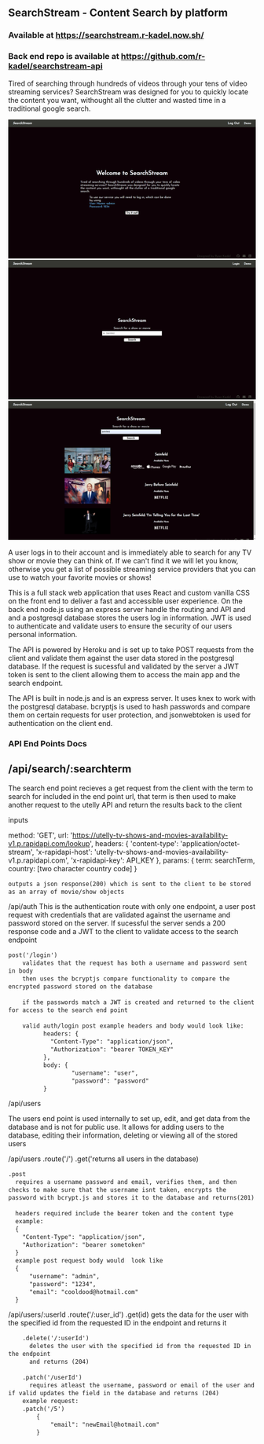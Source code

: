 ## SearchStream - Content Search by platform

### Available at https://searchstream.r-kadel.now.sh/
### Back end repo is available at https://github.com/r-kadel/searchstream-api


Tired of searching through hundreds of videos through your tens of video streaming services? SearchStream was designed for you to quickly locate the content you want, withought all the clutter and wasted time in a traditional google search.

![ScreenShot](./public/screenshots/searchstream_landing.png)
![ScreenShot](./public/screenshots/searchstream.png)
![ScreenShot](./public/screenshots/searchstream_search.png)

A user logs in to their account and is immediately able to search for any TV show or movie they can think of. If we can't find it we will let you know, otherwise you get a list of possible streaming service providers that you can use to watch your favorite movies or shows!

This is a full stack web application that uses React and custom vanilla CSS on the front end to deliver a fast and accessible user experience.
On the back end node.js using an express server handle the routing and API and and a postgresql database stores the users log in information. 
JWT is used to authenticate and validate users to ensure the security of our users personal information.

The API is powered by Heroku and is set up to take POST requests from the client and validate them against the user data stored in the postgresql database. If the request is sucessful and validated by the server a JWT token is sent to the client allowing them to access the main app and the search endpoint. 

The API is built in node.js and is an express server. It uses knex to work with the postgresql database. bcryptjs is used to hash passwords and compare them on certain requests for user protection, and jsonwebtoken is used for authentication on the client end.


### API End Points Docs

## /api/search/:searchterm
  The search end point recieves a get request from the client with the term to search for included in the end point url, that term is then used to make another request to the utelly API and return the results back to the client

  inputs

  method: 'GET',
    url:
      'https://utelly-tv-shows-and-movies-availability-v1.p.rapidapi.com/lookup',
    headers: {
      'content-type': 'application/octet-stream',
      'x-rapidapi-host':
        'utelly-tv-shows-and-movies-availability-v1.p.rapidapi.com',
      'x-rapidapi-key': API_KEY
    },
    params: {
      term: searchTerm,
      country: [two character country code]
    }

    outputs a json response(200) which is sent to the client to be stored as an array of movie/show objects

  /api/auth
  This is the authentication route with only one endpoint, a user post request with credentials that are validated against the username and password stored on the server. If sucessful the server sends a 200 response code and a JWT to the client to validate access to the search endpoint
  
    post('/login')
        validates that the request has both a username and password sent in body
        then uses the bcryptjs compare functionality to compare the encrypted password stored on the database

        if the passwords match a JWT is created and returned to the client for access to the search end point 

        valid auth/login post example headers and body would look like:
              headers: {
                "Content-Type": "application/json",
                "Authorization": "bearer TOKEN_KEY"
              },
              body: {
                      "username": "user",
                      "password": "password"
              }


  /api/users

  The users end point is used internally to set up, edit, and get data from the database and is not for public use. It allows for adding users to the database, editing their information, deleting or viewing all of the stored users

  /api/users
   .route('/')
    .get('returns all users in the database)

    .post 
      requires a username password and email, verifies them, and then checks to make sure that the username isnt taken, encrypts the password with bcrypt.js and stores it to the database and returns(201)

      headers required include the bearer token and the content type
      example: 
      {
        "Content-Type": "application/json",
        "Authorization": "bearer sometoken"
      }
      example post request body would  look like 
      {
	      "username": "admin",
	      "password": "1234",
	      "email": "cooldood@hotmail.com"
      }

  /api/users/:userId
    .route('/:user_id')
        .get(id) 
          gets the data for the user with the specified id from the requested ID in the endpoint and returns it

        .delete('/:userId') 
          deletes the user with the specified id from the requested ID in the endpoint
          and returns (204)

        .patch('/userId') 
          requires atleast the username, password or email of the user and if valid updates the field in the database and returns (204)
        example request:
        .patch('/5')
            {
	            "email": "newEmail@hotmail.com"
            }
          